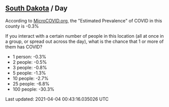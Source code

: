 
## [South Dakota](/united-states/south-dakota) / Day

According to [MicroCOVID.org](http://microcovid.org),
the "Estimated Prevalence" of COVID in this county is -0.3%

If you interact with a certain number of people in this location
(all at once in a group, or spread out across the day), what is the chance that
1 or more of them has COVID?

- 1 person: -0.3%
- 2 people: -0.5%
- 3 people: -0.8%
- 5 people: -1.3%
- 10 people: -2.7%
- 25 people: -6.8%
- 100 people: -30.3%

Last updated: 2021-04-04 00:43:16.035026 UTC
